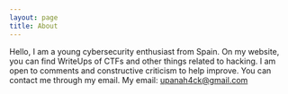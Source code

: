 ```yaml
---
layout: page
title: About
---
```


Hello, I am a young cybersecurity enthusiast from Spain.
On my website, you can find WriteUps of CTFs and other things related to hacking.
I am open to comments and constructive criticism to help improve. You can contact me through my email.
My email: upanah4ck@gmail.com
